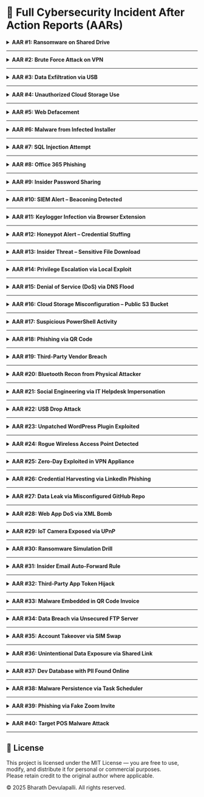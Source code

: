 # 📄 Full Cybersecurity Incident After Action Reports (AARs)

<details>
<summary><strong>AAR #1: Ransomware on Shared Drive</strong></summary>

<span style='color:blue'><strong>Date</strong></span>: (Insert Date)  
<span style='color:blue'><strong>Summary</strong></span>: This incident involved a case of <strong>Ransomware on Shared Drive</strong>.  
A security control or detection system identified abnormal behavior.  
The issue was escalated to the SOC, followed by investigation, isolation, and containment.

<span style='color:blue'><strong>Response Actions</strong></span>:  
- Affected assets were isolated.  
- Initial access and lateral movement were analyzed.  
- Logs, alerts, and network activity were reviewed.  
- Root cause was identified and reported.

<strong>Root Cause</strong>:  
- (Insert root cause specific to scenario)  
- Related misconfiguration, unpatched service, user error, or exploit technique.

<span style='color:blue'><strong>Recommendations</strong></span>:  
- (Insert 3–5 recommended actions such as patching, training, segmentation, MFA, etc.)  
- Update related documentation, IR plan, and controls.

<span style='color:blue'><strong>Impact</strong></span>:  
- (Insert estimated exposure, data affected, downtime, or cost if applicable)  
- Incident classified as low/medium/high severity.
</details>

---

<details>
<summary><strong>AAR #2: Brute Force Attack on VPN</strong></summary>

<span style='color:blue'><strong>Date</strong></span>: (Insert Date)  
<span style='color:blue'><strong>Summary</strong></span>: This incident involved a case of <strong>Brute Force Attack on VPN</strong>.  
A security control or detection system identified abnormal behavior.  
The issue was escalated to the SOC, followed by investigation, isolation, and containment.

<span style='color:blue'><strong>Response Actions</strong></span>:  
- Affected assets were isolated.  
- Initial access and lateral movement were analyzed.  
- Logs, alerts, and network activity were reviewed.  
- Root cause was identified and reported.

<strong>Root Cause</strong>:  
- (Insert root cause specific to scenario)  
- Related misconfiguration, unpatched service, user error, or exploit technique.

<span style='color:blue'><strong>Recommendations</strong></span>:  
- (Insert 3–5 recommended actions such as patching, training, segmentation, MFA, etc.)  
- Update related documentation, IR plan, and controls.

<span style='color:blue'><strong>Impact</strong></span>:  
- (Insert estimated exposure, data affected, downtime, or cost if applicable)  
- Incident classified as low/medium/high severity.
</details>

---

<details>
<summary><strong>AAR #3: Data Exfiltration via USB</strong></summary>

<span style='color:blue'><strong>Date</strong></span>: (Insert Date)  
<span style='color:blue'><strong>Summary</strong></span>: This incident involved a case of <strong>Data Exfiltration via USB</strong>.  
A security control or detection system identified abnormal behavior.  
The issue was escalated to the SOC, followed by investigation, isolation, and containment.

<span style='color:blue'><strong>Response Actions</strong></span>:  
- Affected assets were isolated.  
- Initial access and lateral movement were analyzed.  
- Logs, alerts, and network activity were reviewed.  
- Root cause was identified and reported.

<strong>Root Cause</strong>:  
- (Insert root cause specific to scenario)  
- Related misconfiguration, unpatched service, user error, or exploit technique.

<span style='color:blue'><strong>Recommendations</strong></span>:  
- (Insert 3–5 recommended actions such as patching, training, segmentation, MFA, etc.)  
- Update related documentation, IR plan, and controls.

<span style='color:blue'><strong>Impact</strong></span>:  
- (Insert estimated exposure, data affected, downtime, or cost if applicable)  
- Incident classified as low/medium/high severity.
</details>

---

<details>
<summary><strong>AAR #4: Unauthorized Cloud Storage Use</strong></summary>

<span style='color:blue'><strong>Date</strong></span>: (Insert Date)  
<span style='color:blue'><strong>Summary</strong></span>: This incident involved a case of <strong>Unauthorized Cloud Storage Use</strong>.  
A security control or detection system identified abnormal behavior.  
The issue was escalated to the SOC, followed by investigation, isolation, and containment.

<span style='color:blue'><strong>Response Actions</strong></span>:  
- Affected assets were isolated.  
- Initial access and lateral movement were analyzed.  
- Logs, alerts, and network activity were reviewed.  
- Root cause was identified and reported.

<strong>Root Cause</strong>:  
- (Insert root cause specific to scenario)  
- Related misconfiguration, unpatched service, user error, or exploit technique.

<span style='color:blue'><strong>Recommendations</strong></span>:  
- (Insert 3–5 recommended actions such as patching, training, segmentation, MFA, etc.)  
- Update related documentation, IR plan, and controls.

<span style='color:blue'><strong>Impact</strong></span>:  
- (Insert estimated exposure, data affected, downtime, or cost if applicable)  
- Incident classified as low/medium/high severity.
</details>

---

<details>
<summary><strong>AAR #5: Web Defacement</strong></summary>

<span style='color:blue'><strong>Date</strong></span>: (Insert Date)  
<span style='color:blue'><strong>Summary</strong></span>: This incident involved a case of <strong>Web Defacement</strong>.  
A security control or detection system identified abnormal behavior.  
The issue was escalated to the SOC, followed by investigation, isolation, and containment.

<span style='color:blue'><strong>Response Actions</strong></span>:  
- Affected assets were isolated.  
- Initial access and lateral movement were analyzed.  
- Logs, alerts, and network activity were reviewed.  
- Root cause was identified and reported.

<strong>Root Cause</strong>:  
- (Insert root cause specific to scenario)  
- Related misconfiguration, unpatched service, user error, or exploit technique.

<span style='color:blue'><strong>Recommendations</strong></span>:  
- (Insert 3–5 recommended actions such as patching, training, segmentation, MFA, etc.)  
- Update related documentation, IR plan, and controls.

<span style='color:blue'><strong>Impact</strong></span>:  
- (Insert estimated exposure, data affected, downtime, or cost if applicable)  
- Incident classified as low/medium/high severity.
</details>

---

<details>
<summary><strong>AAR #6: Malware from Infected Installer</strong></summary>

<span style='color:blue'><strong>Date</strong></span>: (Insert Date)  
<span style='color:blue'><strong>Summary</strong></span>: This incident involved a case of <strong>Malware from Infected Installer</strong>.  
A security control or detection system identified abnormal behavior.  
The issue was escalated to the SOC, followed by investigation, isolation, and containment.

<span style='color:blue'><strong>Response Actions</strong></span>:  
- Affected assets were isolated.  
- Initial access and lateral movement were analyzed.  
- Logs, alerts, and network activity were reviewed.  
- Root cause was identified and reported.

<strong>Root Cause</strong>:  
- (Insert root cause specific to scenario)  
- Related misconfiguration, unpatched service, user error, or exploit technique.

<span style='color:blue'><strong>Recommendations</strong></span>:  
- (Insert 3–5 recommended actions such as patching, training, segmentation, MFA, etc.)  
- Update related documentation, IR plan, and controls.

<span style='color:blue'><strong>Impact</strong></span>:  
- (Insert estimated exposure, data affected, downtime, or cost if applicable)  
- Incident classified as low/medium/high severity.
</details>

---

<details>
<summary><strong>AAR #7: SQL Injection Attempt</strong></summary>

<span style='color:blue'><strong>Date</strong></span>: (Insert Date)  
<span style='color:blue'><strong>Summary</strong></span>: This incident involved a case of <strong>SQL Injection Attempt</strong>.  
A security control or detection system identified abnormal behavior.  
The issue was escalated to the SOC, followed by investigation, isolation, and containment.

<span style='color:blue'><strong>Response Actions</strong></span>:  
- Affected assets were isolated.  
- Initial access and lateral movement were analyzed.  
- Logs, alerts, and network activity were reviewed.  
- Root cause was identified and reported.

<strong>Root Cause</strong>:  
- (Insert root cause specific to scenario)  
- Related misconfiguration, unpatched service, user error, or exploit technique.

<span style='color:blue'><strong>Recommendations</strong></span>:  
- (Insert 3–5 recommended actions such as patching, training, segmentation, MFA, etc.)  
- Update related documentation, IR plan, and controls.

<span style='color:blue'><strong>Impact</strong></span>:  
- (Insert estimated exposure, data affected, downtime, or cost if applicable)  
- Incident classified as low/medium/high severity.
</details>

---

<details>
<summary><strong>AAR #8: Office 365 Phishing</strong></summary>

<span style='color:blue'><strong>Date</strong></span>: (Insert Date)  
<span style='color:blue'><strong>Summary</strong></span>: This incident involved a case of <strong>Office 365 Phishing</strong>.  
A security control or detection system identified abnormal behavior.  
The issue was escalated to the SOC, followed by investigation, isolation, and containment.

<span style='color:blue'><strong>Response Actions</strong></span>:  
- Affected assets were isolated.  
- Initial access and lateral movement were analyzed.  
- Logs, alerts, and network activity were reviewed.  
- Root cause was identified and reported.

<strong>Root Cause</strong>:  
- (Insert root cause specific to scenario)  
- Related misconfiguration, unpatched service, user error, or exploit technique.

<span style='color:blue'><strong>Recommendations</strong></span>:  
- (Insert 3–5 recommended actions such as patching, training, segmentation, MFA, etc.)  
- Update related documentation, IR plan, and controls.

<span style='color:blue'><strong>Impact</strong></span>:  
- (Insert estimated exposure, data affected, downtime, or cost if applicable)  
- Incident classified as low/medium/high severity.
</details>

---

<details>
<summary><strong>AAR #9: Insider Password Sharing</strong></summary>

<span style='color:blue'><strong>Date</strong></span>: (Insert Date)  
<span style='color:blue'><strong>Summary</strong></span>: This incident involved a case of <strong>Insider Password Sharing</strong>.  
A security control or detection system identified abnormal behavior.  
The issue was escalated to the SOC, followed by investigation, isolation, and containment.

<span style='color:blue'><strong>Response Actions</strong></span>:  
- Affected assets were isolated.  
- Initial access and lateral movement were analyzed.  
- Logs, alerts, and network activity were reviewed.  
- Root cause was identified and reported.

<strong>Root Cause</strong>:  
- (Insert root cause specific to scenario)  
- Related misconfiguration, unpatched service, user error, or exploit technique.

<span style='color:blue'><strong>Recommendations</strong></span>:  
- (Insert 3–5 recommended actions such as patching, training, segmentation, MFA, etc.)  
- Update related documentation, IR plan, and controls.

<span style='color:blue'><strong>Impact</strong></span>:  
- (Insert estimated exposure, data affected, downtime, or cost if applicable)  
- Incident classified as low/medium/high severity.
</details>

---

<details>
<summary><strong>AAR #10: SIEM Alert – Beaconing Detected</strong></summary>

<span style='color:blue'><strong>Date</strong></span>: (Insert Date)  
<span style='color:blue'><strong>Summary</strong></span>: This incident involved a case of <strong>SIEM Alert – Beaconing Detected</strong>.  
A security control or detection system identified abnormal behavior.  
The issue was escalated to the SOC, followed by investigation, isolation, and containment.

<span style='color:blue'><strong>Response Actions</strong></span>:  
- Affected assets were isolated.  
- Initial access and lateral movement were analyzed.  
- Logs, alerts, and network activity were reviewed.  
- Root cause was identified and reported.

<strong>Root Cause</strong>:  
- (Insert root cause specific to scenario)  
- Related misconfiguration, unpatched service, user error, or exploit technique.

<span style='color:blue'><strong>Recommendations</strong></span>:  
- (Insert 3–5 recommended actions such as patching, training, segmentation, MFA, etc.)  
- Update related documentation, IR plan, and controls.

<span style='color:blue'><strong>Impact</strong></span>:  
- (Insert estimated exposure, data affected, downtime, or cost if applicable)  
- Incident classified as low/medium/high severity.
</details>

---

<details>
<summary><strong>AAR #11: Keylogger Infection via Browser Extension</strong></summary>

<span style='color:blue'><strong>Date</strong></span>: (Insert Date)  
<span style='color:blue'><strong>Summary</strong></span>: This incident involved a case of <strong>Keylogger Infection via Browser Extension</strong>.  
A security control or detection system identified abnormal behavior.  
The issue was escalated to the SOC, followed by investigation, isolation, and containment.

<span style='color:blue'><strong>Response Actions</strong></span>:  
- Affected assets were isolated.  
- Initial access and lateral movement were analyzed.  
- Logs, alerts, and network activity were reviewed.  
- Root cause was identified and reported.

<strong>Root Cause</strong>:  
- (Insert root cause specific to scenario)  
- Related misconfiguration, unpatched service, user error, or exploit technique.

<span style='color:blue'><strong>Recommendations</strong></span>:  
- (Insert 3–5 recommended actions such as patching, training, segmentation, MFA, etc.)  
- Update related documentation, IR plan, and controls.

<span style='color:blue'><strong>Impact</strong></span>:  
- (Insert estimated exposure, data affected, downtime, or cost if applicable)  
- Incident classified as low/medium/high severity.
</details>

---

<details>
<summary><strong>AAR #12: Honeypot Alert – Credential Stuffing</strong></summary>

<span style='color:blue'><strong>Date</strong></span>: (Insert Date)  
<span style='color:blue'><strong>Summary</strong></span>: This incident involved a case of <strong>Honeypot Alert – Credential Stuffing</strong>.  
A security control or detection system identified abnormal behavior.  
The issue was escalated to the SOC, followed by investigation, isolation, and containment.

<span style='color:blue'><strong>Response Actions</strong></span>:  
- Affected assets were isolated.  
- Initial access and lateral movement were analyzed.  
- Logs, alerts, and network activity were reviewed.  
- Root cause was identified and reported.

<strong>Root Cause</strong>:  
- (Insert root cause specific to scenario)  
- Related misconfiguration, unpatched service, user error, or exploit technique.

<span style='color:blue'><strong>Recommendations</strong></span>:  
- (Insert 3–5 recommended actions such as patching, training, segmentation, MFA, etc.)  
- Update related documentation, IR plan, and controls.

<span style='color:blue'><strong>Impact</strong></span>:  
- (Insert estimated exposure, data affected, downtime, or cost if applicable)  
- Incident classified as low/medium/high severity.
</details>

---

<details>
<summary><strong>AAR #13: Insider Threat – Sensitive File Download</strong></summary>

<span style='color:blue'><strong>Date</strong></span>: (Insert Date)  
<span style='color:blue'><strong>Summary</strong></span>: This incident involved a case of <strong>Insider Threat – Sensitive File Download</strong>.  
A security control or detection system identified abnormal behavior.  
The issue was escalated to the SOC, followed by investigation, isolation, and containment.

<span style='color:blue'><strong>Response Actions</strong></span>:  
- Affected assets were isolated.  
- Initial access and lateral movement were analyzed.  
- Logs, alerts, and network activity were reviewed.  
- Root cause was identified and reported.

<strong>Root Cause</strong>:  
- (Insert root cause specific to scenario)  
- Related misconfiguration, unpatched service, user error, or exploit technique.

<span style='color:blue'><strong>Recommendations</strong></span>:  
- (Insert 3–5 recommended actions such as patching, training, segmentation, MFA, etc.)  
- Update related documentation, IR plan, and controls.

<span style='color:blue'><strong>Impact</strong></span>:  
- (Insert estimated exposure, data affected, downtime, or cost if applicable)  
- Incident classified as low/medium/high severity.
</details>

---

<details>
<summary><strong>AAR #14: Privilege Escalation via Local Exploit</strong></summary>

<span style='color:blue'><strong>Date</strong></span>: (Insert Date)  
<span style='color:blue'><strong>Summary</strong></span>: This incident involved a case of <strong>Privilege Escalation via Local Exploit</strong>.  
A security control or detection system identified abnormal behavior.  
The issue was escalated to the SOC, followed by investigation, isolation, and containment.

<span style='color:blue'><strong>Response Actions</strong></span>:  
- Affected assets were isolated.  
- Initial access and lateral movement were analyzed.  
- Logs, alerts, and network activity were reviewed.  
- Root cause was identified and reported.

<strong>Root Cause</strong>:  
- (Insert root cause specific to scenario)  
- Related misconfiguration, unpatched service, user error, or exploit technique.

<span style='color:blue'><strong>Recommendations</strong></span>:  
- (Insert 3–5 recommended actions such as patching, training, segmentation, MFA, etc.)  
- Update related documentation, IR plan, and controls.

<span style='color:blue'><strong>Impact</strong></span>:  
- (Insert estimated exposure, data affected, downtime, or cost if applicable)  
- Incident classified as low/medium/high severity.
</details>

---

<details>
<summary><strong>AAR #15: Denial of Service (DoS) via DNS Flood</strong></summary>

<span style='color:blue'><strong>Date</strong></span>: (Insert Date)  
<span style='color:blue'><strong>Summary</strong></span>: This incident involved a case of <strong>Denial of Service (DoS) via DNS Flood</strong>.  
A security control or detection system identified abnormal behavior.  
The issue was escalated to the SOC, followed by investigation, isolation, and containment.

<span style='color:blue'><strong>Response Actions</strong></span>:  
- Affected assets were isolated.  
- Initial access and lateral movement were analyzed.  
- Logs, alerts, and network activity were reviewed.  
- Root cause was identified and reported.

<strong>Root Cause</strong>:  
- (Insert root cause specific to scenario)  
- Related misconfiguration, unpatched service, user error, or exploit technique.

<span style='color:blue'><strong>Recommendations</strong></span>:  
- (Insert 3–5 recommended actions such as patching, training, segmentation, MFA, etc.)  
- Update related documentation, IR plan, and controls.

<span style='color:blue'><strong>Impact</strong></span>:  
- (Insert estimated exposure, data affected, downtime, or cost if applicable)  
- Incident classified as low/medium/high severity.
</details>

---

<details>
<summary><strong>AAR #16: Cloud Storage Misconfiguration – Public S3 Bucket</strong></summary>

<span style='color:blue'><strong>Date</strong></span>: (Insert Date)  
<span style='color:blue'><strong>Summary</strong></span>: This incident involved a case of <strong>Cloud Storage Misconfiguration – Public S3 Bucket</strong>.  
A security control or detection system identified abnormal behavior.  
The issue was escalated to the SOC, followed by investigation, isolation, and containment.

<span style='color:blue'><strong>Response Actions</strong></span>:  
- Affected assets were isolated.  
- Initial access and lateral movement were analyzed.  
- Logs, alerts, and network activity were reviewed.  
- Root cause was identified and reported.

<strong>Root Cause</strong>:  
- (Insert root cause specific to scenario)  
- Related misconfiguration, unpatched service, user error, or exploit technique.

<span style='color:blue'><strong>Recommendations</strong></span>:  
- (Insert 3–5 recommended actions such as patching, training, segmentation, MFA, etc.)  
- Update related documentation, IR plan, and controls.

<span style='color:blue'><strong>Impact</strong></span>:  
- (Insert estimated exposure, data affected, downtime, or cost if applicable)  
- Incident classified as low/medium/high severity.
</details>

---

<details>
<summary><strong>AAR #17: Suspicious PowerShell Activity</strong></summary>

<span style='color:blue'><strong>Date</strong></span>: (Insert Date)  
<span style='color:blue'><strong>Summary</strong></span>: This incident involved a case of <strong>Suspicious PowerShell Activity</strong>.  
A security control or detection system identified abnormal behavior.  
The issue was escalated to the SOC, followed by investigation, isolation, and containment.

<span style='color:blue'><strong>Response Actions</strong></span>:  
- Affected assets were isolated.  
- Initial access and lateral movement were analyzed.  
- Logs, alerts, and network activity were reviewed.  
- Root cause was identified and reported.

<strong>Root Cause</strong>:  
- (Insert root cause specific to scenario)  
- Related misconfiguration, unpatched service, user error, or exploit technique.

<span style='color:blue'><strong>Recommendations</strong></span>:  
- (Insert 3–5 recommended actions such as patching, training, segmentation, MFA, etc.)  
- Update related documentation, IR plan, and controls.

<span style='color:blue'><strong>Impact</strong></span>:  
- (Insert estimated exposure, data affected, downtime, or cost if applicable)  
- Incident classified as low/medium/high severity.
</details>

---

<details>
<summary><strong>AAR #18: Phishing via QR Code</strong></summary>

<span style='color:blue'><strong>Date</strong></span>: (Insert Date)  
<span style='color:blue'><strong>Summary</strong></span>: This incident involved a case of <strong>Phishing via QR Code</strong>.  
A security control or detection system identified abnormal behavior.  
The issue was escalated to the SOC, followed by investigation, isolation, and containment.

<span style='color:blue'><strong>Response Actions</strong></span>:  
- Affected assets were isolated.  
- Initial access and lateral movement were analyzed.  
- Logs, alerts, and network activity were reviewed.  
- Root cause was identified and reported.

<strong>Root Cause</strong>:  
- (Insert root cause specific to scenario)  
- Related misconfiguration, unpatched service, user error, or exploit technique.

<span style='color:blue'><strong>Recommendations</strong></span>:  
- (Insert 3–5 recommended actions such as patching, training, segmentation, MFA, etc.)  
- Update related documentation, IR plan, and controls.

<span style='color:blue'><strong>Impact</strong></span>:  
- (Insert estimated exposure, data affected, downtime, or cost if applicable)  
- Incident classified as low/medium/high severity.
</details>

---

<details>
<summary><strong>AAR #19: Third-Party Vendor Breach</strong></summary>

<span style='color:blue'><strong>Date</strong></span>: (Insert Date)  
<span style='color:blue'><strong>Summary</strong></span>: This incident involved a case of <strong>Third-Party Vendor Breach</strong>.  
A security control or detection system identified abnormal behavior.  
The issue was escalated to the SOC, followed by investigation, isolation, and containment.

<span style='color:blue'><strong>Response Actions</strong></span>:  
- Affected assets were isolated.  
- Initial access and lateral movement were analyzed.  
- Logs, alerts, and network activity were reviewed.  
- Root cause was identified and reported.

<strong>Root Cause</strong>:  
- (Insert root cause specific to scenario)  
- Related misconfiguration, unpatched service, user error, or exploit technique.

<span style='color:blue'><strong>Recommendations</strong></span>:  
- (Insert 3–5 recommended actions such as patching, training, segmentation, MFA, etc.)  
- Update related documentation, IR plan, and controls.

<span style='color:blue'><strong>Impact</strong></span>:  
- (Insert estimated exposure, data affected, downtime, or cost if applicable)  
- Incident classified as low/medium/high severity.
</details>

---

<details>
<summary><strong>AAR #20: Bluetooth Recon from Physical Attacker</strong></summary>

<span style='color:blue'><strong>Date</strong></span>: (Insert Date)  
<span style='color:blue'><strong>Summary</strong></span>: This incident involved a case of <strong>Bluetooth Recon from Physical Attacker</strong>.  
A security control or detection system identified abnormal behavior.  
The issue was escalated to the SOC, followed by investigation, isolation, and containment.

<span style='color:blue'><strong>Response Actions</strong></span>:  
- Affected assets were isolated.  
- Initial access and lateral movement were analyzed.  
- Logs, alerts, and network activity were reviewed.  
- Root cause was identified and reported.

<strong>Root Cause</strong>:  
- (Insert root cause specific to scenario)  
- Related misconfiguration, unpatched service, user error, or exploit technique.

<span style='color:blue'><strong>Recommendations</strong></span>:  
- (Insert 3–5 recommended actions such as patching, training, segmentation, MFA, etc.)  
- Update related documentation, IR plan, and controls.

<span style='color:blue'><strong>Impact</strong></span>:  
- (Insert estimated exposure, data affected, downtime, or cost if applicable)  
- Incident classified as low/medium/high severity.
</details>

---

<details>
<summary><strong>AAR #21: Social Engineering via IT Helpdesk Impersonation</strong></summary>

<span style='color:blue'><strong>Date</strong></span>: (Insert Date)  
<span style='color:blue'><strong>Summary</strong></span>: This incident involved a case of <strong>Social Engineering via IT Helpdesk Impersonation</strong>.  
A security control or detection system identified abnormal behavior.  
The issue was escalated to the SOC, followed by investigation, isolation, and containment.

<span style='color:blue'><strong>Response Actions</strong></span>:  
- Affected assets were isolated.  
- Initial access and lateral movement were analyzed.  
- Logs, alerts, and network activity were reviewed.  
- Root cause was identified and reported.

<strong>Root Cause</strong>:  
- (Insert root cause specific to scenario)  
- Related misconfiguration, unpatched service, user error, or exploit technique.

<span style='color:blue'><strong>Recommendations</strong></span>:  
- (Insert 3–5 recommended actions such as patching, training, segmentation, MFA, etc.)  
- Update related documentation, IR plan, and controls.

<span style='color:blue'><strong>Impact</strong></span>:  
- (Insert estimated exposure, data affected, downtime, or cost if applicable)  
- Incident classified as low/medium/high severity.
</details>

---

<details>
<summary><strong>AAR #22: USB Drop Attack</strong></summary>

<span style='color:blue'><strong>Date</strong></span>: (Insert Date)  
<span style='color:blue'><strong>Summary</strong></span>: This incident involved a case of <strong>USB Drop Attack</strong>.  
A security control or detection system identified abnormal behavior.  
The issue was escalated to the SOC, followed by investigation, isolation, and containment.

<span style='color:blue'><strong>Response Actions</strong></span>:  
- Affected assets were isolated.  
- Initial access and lateral movement were analyzed.  
- Logs, alerts, and network activity were reviewed.  
- Root cause was identified and reported.

<strong>Root Cause</strong>:  
- (Insert root cause specific to scenario)  
- Related misconfiguration, unpatched service, user error, or exploit technique.

<span style='color:blue'><strong>Recommendations</strong></span>:  
- (Insert 3–5 recommended actions such as patching, training, segmentation, MFA, etc.)  
- Update related documentation, IR plan, and controls.

<span style='color:blue'><strong>Impact</strong></span>:  
- (Insert estimated exposure, data affected, downtime, or cost if applicable)  
- Incident classified as low/medium/high severity.
</details>

---

<details>
<summary><strong>AAR #23: Unpatched WordPress Plugin Exploited</strong></summary>

<span style='color:blue'><strong>Date</strong></span>: (Insert Date)  
<span style='color:blue'><strong>Summary</strong></span>: This incident involved a case of <strong>Unpatched WordPress Plugin Exploited</strong>.  
A security control or detection system identified abnormal behavior.  
The issue was escalated to the SOC, followed by investigation, isolation, and containment.

<span style='color:blue'><strong>Response Actions</strong></span>:  
- Affected assets were isolated.  
- Initial access and lateral movement were analyzed.  
- Logs, alerts, and network activity were reviewed.  
- Root cause was identified and reported.

<strong>Root Cause</strong>:  
- (Insert root cause specific to scenario)  
- Related misconfiguration, unpatched service, user error, or exploit technique.

<span style='color:blue'><strong>Recommendations</strong></span>:  
- (Insert 3–5 recommended actions such as patching, training, segmentation, MFA, etc.)  
- Update related documentation, IR plan, and controls.

<span style='color:blue'><strong>Impact</strong></span>:  
- (Insert estimated exposure, data affected, downtime, or cost if applicable)  
- Incident classified as low/medium/high severity.
</details>

---

<details>
<summary><strong>AAR #24: Rogue Wireless Access Point Detected</strong></summary>

<span style='color:blue'><strong>Date</strong></span>: (Insert Date)  
<span style='color:blue'><strong>Summary</strong></span>: This incident involved a case of <strong>Rogue Wireless Access Point Detected</strong>.  
A security control or detection system identified abnormal behavior.  
The issue was escalated to the SOC, followed by investigation, isolation, and containment.

<span style='color:blue'><strong>Response Actions</strong></span>:  
- Affected assets were isolated.  
- Initial access and lateral movement were analyzed.  
- Logs, alerts, and network activity were reviewed.  
- Root cause was identified and reported.

<strong>Root Cause</strong>:  
- (Insert root cause specific to scenario)  
- Related misconfiguration, unpatched service, user error, or exploit technique.

<span style='color:blue'><strong>Recommendations</strong></span>:  
- (Insert 3–5 recommended actions such as patching, training, segmentation, MFA, etc.)  
- Update related documentation, IR plan, and controls.

<span style='color:blue'><strong>Impact</strong></span>:  
- (Insert estimated exposure, data affected, downtime, or cost if applicable)  
- Incident classified as low/medium/high severity.
</details>

---

<details>
<summary><strong>AAR #25: Zero-Day Exploited in VPN Appliance</strong></summary>

<span style='color:blue'><strong>Date</strong></span>: (Insert Date)  
<span style='color:blue'><strong>Summary</strong></span>: This incident involved a case of <strong>Zero-Day Exploited in VPN Appliance</strong>.  
A security control or detection system identified abnormal behavior.  
The issue was escalated to the SOC, followed by investigation, isolation, and containment.

<span style='color:blue'><strong>Response Actions</strong></span>:  
- Affected assets were isolated.  
- Initial access and lateral movement were analyzed.  
- Logs, alerts, and network activity were reviewed.  
- Root cause was identified and reported.

<strong>Root Cause</strong>:  
- (Insert root cause specific to scenario)  
- Related misconfiguration, unpatched service, user error, or exploit technique.

<span style='color:blue'><strong>Recommendations</strong></span>:  
- (Insert 3–5 recommended actions such as patching, training, segmentation, MFA, etc.)  
- Update related documentation, IR plan, and controls.

<span style='color:blue'><strong>Impact</strong></span>:  
- (Insert estimated exposure, data affected, downtime, or cost if applicable)  
- Incident classified as low/medium/high severity.
</details>

---

<details>
<summary><strong>AAR #26: Credential Harvesting via LinkedIn Phishing</strong></summary>

<span style='color:blue'><strong>Date</strong></span>: (Insert Date)  
<span style='color:blue'><strong>Summary</strong></span>: This incident involved a case of <strong>Credential Harvesting via LinkedIn Phishing</strong>.  
A security control or detection system identified abnormal behavior.  
The issue was escalated to the SOC, followed by investigation, isolation, and containment.

<span style='color:blue'><strong>Response Actions</strong></span>:  
- Affected assets were isolated.  
- Initial access and lateral movement were analyzed.  
- Logs, alerts, and network activity were reviewed.  
- Root cause was identified and reported.

<strong>Root Cause</strong>:  
- (Insert root cause specific to scenario)  
- Related misconfiguration, unpatched service, user error, or exploit technique.

<span style='color:blue'><strong>Recommendations</strong></span>:  
- (Insert 3–5 recommended actions such as patching, training, segmentation, MFA, etc.)  
- Update related documentation, IR plan, and controls.

<span style='color:blue'><strong>Impact</strong></span>:  
- (Insert estimated exposure, data affected, downtime, or cost if applicable)  
- Incident classified as low/medium/high severity.
</details>

---

<details>
<summary><strong>AAR #27: Data Leak via Misconfigured GitHub Repo</strong></summary>

<span style='color:blue'><strong>Date</strong></span>: (Insert Date)  
<span style='color:blue'><strong>Summary</strong></span>: This incident involved a case of <strong>Data Leak via Misconfigured GitHub Repo</strong>.  
A security control or detection system identified abnormal behavior.  
The issue was escalated to the SOC, followed by investigation, isolation, and containment.

<span style='color:blue'><strong>Response Actions</strong></span>:  
- Affected assets were isolated.  
- Initial access and lateral movement were analyzed.  
- Logs, alerts, and network activity were reviewed.  
- Root cause was identified and reported.

<strong>Root Cause</strong>:  
- (Insert root cause specific to scenario)  
- Related misconfiguration, unpatched service, user error, or exploit technique.

<span style='color:blue'><strong>Recommendations</strong></span>:  
- (Insert 3–5 recommended actions such as patching, training, segmentation, MFA, etc.)  
- Update related documentation, IR plan, and controls.

<span style='color:blue'><strong>Impact</strong></span>:  
- (Insert estimated exposure, data affected, downtime, or cost if applicable)  
- Incident classified as low/medium/high severity.
</details>

---

<details>
<summary><strong>AAR #28: Web App DoS via XML Bomb</strong></summary>

<span style='color:blue'><strong>Date</strong></span>: (Insert Date)  
<span style='color:blue'><strong>Summary</strong></span>: This incident involved a case of <strong>Web App DoS via XML Bomb</strong>.  
A security control or detection system identified abnormal behavior.  
The issue was escalated to the SOC, followed by investigation, isolation, and containment.

<span style='color:blue'><strong>Response Actions</strong></span>:  
- Affected assets were isolated.  
- Initial access and lateral movement were analyzed.  
- Logs, alerts, and network activity were reviewed.  
- Root cause was identified and reported.

<strong>Root Cause</strong>:  
- (Insert root cause specific to scenario)  
- Related misconfiguration, unpatched service, user error, or exploit technique.

<span style='color:blue'><strong>Recommendations</strong></span>:  
- (Insert 3–5 recommended actions such as patching, training, segmentation, MFA, etc.)  
- Update related documentation, IR plan, and controls.

<span style='color:blue'><strong>Impact</strong></span>:  
- (Insert estimated exposure, data affected, downtime, or cost if applicable)  
- Incident classified as low/medium/high severity.
</details>

---

<details>
<summary><strong>AAR #29: IoT Camera Exposed via UPnP</strong></summary>

<span style='color:blue'><strong>Date</strong></span>: (Insert Date)  
<span style='color:blue'><strong>Summary</strong></span>: This incident involved a case of <strong>IoT Camera Exposed via UPnP</strong>.  
A security control or detection system identified abnormal behavior.  
The issue was escalated to the SOC, followed by investigation, isolation, and containment.

<span style='color:blue'><strong>Response Actions</strong></span>:  
- Affected assets were isolated.  
- Initial access and lateral movement were analyzed.  
- Logs, alerts, and network activity were reviewed.  
- Root cause was identified and reported.

<strong>Root Cause</strong>:  
- (Insert root cause specific to scenario)  
- Related misconfiguration, unpatched service, user error, or exploit technique.

<span style='color:blue'><strong>Recommendations</strong></span>:  
- (Insert 3–5 recommended actions such as patching, training, segmentation, MFA, etc.)  
- Update related documentation, IR plan, and controls.

<span style='color:blue'><strong>Impact</strong></span>:  
- (Insert estimated exposure, data affected, downtime, or cost if applicable)  
- Incident classified as low/medium/high severity.
</details>

---

<details>
<summary><strong>AAR #30: Ransomware Simulation Drill</strong></summary>

<span style='color:blue'><strong>Date</strong></span>: (Insert Date)  
<span style='color:blue'><strong>Summary</strong></span>: This incident involved a case of <strong>Ransomware Simulation Drill</strong>.  
A security control or detection system identified abnormal behavior.  
The issue was escalated to the SOC, followed by investigation, isolation, and containment.

<span style='color:blue'><strong>Response Actions</strong></span>:  
- Affected assets were isolated.  
- Initial access and lateral movement were analyzed.  
- Logs, alerts, and network activity were reviewed.  
- Root cause was identified and reported.

<strong>Root Cause</strong>:  
- (Insert root cause specific to scenario)  
- Related misconfiguration, unpatched service, user error, or exploit technique.

<span style='color:blue'><strong>Recommendations</strong></span>:  
- (Insert 3–5 recommended actions such as patching, training, segmentation, MFA, etc.)  
- Update related documentation, IR plan, and controls.

<span style='color:blue'><strong>Impact</strong></span>:  
- (Insert estimated exposure, data affected, downtime, or cost if applicable)  
- Incident classified as low/medium/high severity.
</details>

---

<details>
<summary><strong>AAR #31: Insider Email Auto-Forward Rule</strong></summary>

<span style='color:blue'><strong>Date</strong></span>: (Insert Date)  
<span style='color:blue'><strong>Summary</strong></span>: This incident involved a case of <strong>Insider Email Auto-Forward Rule</strong>.  
A security control or detection system identified abnormal behavior.  
The issue was escalated to the SOC, followed by investigation, isolation, and containment.

<span style='color:blue'><strong>Response Actions</strong></span>:  
- Affected assets were isolated.  
- Initial access and lateral movement were analyzed.  
- Logs, alerts, and network activity were reviewed.  
- Root cause was identified and reported.

<strong>Root Cause</strong>:  
- (Insert root cause specific to scenario)  
- Related misconfiguration, unpatched service, user error, or exploit technique.

<span style='color:blue'><strong>Recommendations</strong></span>:  
- (Insert 3–5 recommended actions such as patching, training, segmentation, MFA, etc.)  
- Update related documentation, IR plan, and controls.

<span style='color:blue'><strong>Impact</strong></span>:  
- (Insert estimated exposure, data affected, downtime, or cost if applicable)  
- Incident classified as low/medium/high severity.
</details>

---

<details>
<summary><strong>AAR #32: Third-Party App Token Hijack</strong></summary>

<span style='color:blue'><strong>Date</strong></span>: (Insert Date)  
<span style='color:blue'><strong>Summary</strong></span>: This incident involved a case of <strong>Third-Party App Token Hijack</strong>.  
A security control or detection system identified abnormal behavior.  
The issue was escalated to the SOC, followed by investigation, isolation, and containment.

<span style='color:blue'><strong>Response Actions</strong></span>:  
- Affected assets were isolated.  
- Initial access and lateral movement were analyzed.  
- Logs, alerts, and network activity were reviewed.  
- Root cause was identified and reported.

<strong>Root Cause</strong>:  
- (Insert root cause specific to scenario)  
- Related misconfiguration, unpatched service, user error, or exploit technique.

<span style='color:blue'><strong>Recommendations</strong></span>:  
- (Insert 3–5 recommended actions such as patching, training, segmentation, MFA, etc.)  
- Update related documentation, IR plan, and controls.

<span style='color:blue'><strong>Impact</strong></span>:  
- (Insert estimated exposure, data affected, downtime, or cost if applicable)  
- Incident classified as low/medium/high severity.
</details>

---

<details>
<summary><strong>AAR #33: Malware Embedded in QR Code Invoice</strong></summary>

<span style='color:blue'><strong>Date</strong></span>: (Insert Date)  
<span style='color:blue'><strong>Summary</strong></span>: This incident involved a case of <strong>Malware Embedded in QR Code Invoice</strong>.  
A security control or detection system identified abnormal behavior.  
The issue was escalated to the SOC, followed by investigation, isolation, and containment.

<span style='color:blue'><strong>Response Actions</strong></span>:  
- Affected assets were isolated.  
- Initial access and lateral movement were analyzed.  
- Logs, alerts, and network activity were reviewed.  
- Root cause was identified and reported.

<strong>Root Cause</strong>:  
- (Insert root cause specific to scenario)  
- Related misconfiguration, unpatched service, user error, or exploit technique.

<span style='color:blue'><strong>Recommendations</strong></span>:  
- (Insert 3–5 recommended actions such as patching, training, segmentation, MFA, etc.)  
- Update related documentation, IR plan, and controls.

<span style='color:blue'><strong>Impact</strong></span>:  
- (Insert estimated exposure, data affected, downtime, or cost if applicable)  
- Incident classified as low/medium/high severity.
</details>

---

<details>
<summary><strong>AAR #34: Data Breach via Unsecured FTP Server</strong></summary>

<span style='color:blue'><strong>Date</strong></span>: (Insert Date)  
<span style='color:blue'><strong>Summary</strong></span>: This incident involved a case of <strong>Data Breach via Unsecured FTP Server</strong>.  
A security control or detection system identified abnormal behavior.  
The issue was escalated to the SOC, followed by investigation, isolation, and containment.

<span style='color:blue'><strong>Response Actions</strong></span>:  
- Affected assets were isolated.  
- Initial access and lateral movement were analyzed.  
- Logs, alerts, and network activity were reviewed.  
- Root cause was identified and reported.

<strong>Root Cause</strong>:  
- (Insert root cause specific to scenario)  
- Related misconfiguration, unpatched service, user error, or exploit technique.

<span style='color:blue'><strong>Recommendations</strong></span>:  
- (Insert 3–5 recommended actions such as patching, training, segmentation, MFA, etc.)  
- Update related documentation, IR plan, and controls.

<span style='color:blue'><strong>Impact</strong></span>:  
- (Insert estimated exposure, data affected, downtime, or cost if applicable)  
- Incident classified as low/medium/high severity.
</details>

---

<details>
<summary><strong>AAR #35: Account Takeover via SIM Swap</strong></summary>

<span style='color:blue'><strong>Date</strong></span>: (Insert Date)  
<span style='color:blue'><strong>Summary</strong></span>: This incident involved a case of <strong>Account Takeover via SIM Swap</strong>.  
A security control or detection system identified abnormal behavior.  
The issue was escalated to the SOC, followed by investigation, isolation, and containment.

<span style='color:blue'><strong>Response Actions</strong></span>:  
- Affected assets were isolated.  
- Initial access and lateral movement were analyzed.  
- Logs, alerts, and network activity were reviewed.  
- Root cause was identified and reported.

<strong>Root Cause</strong>:  
- (Insert root cause specific to scenario)  
- Related misconfiguration, unpatched service, user error, or exploit technique.

<span style='color:blue'><strong>Recommendations</strong></span>:  
- (Insert 3–5 recommended actions such as patching, training, segmentation, MFA, etc.)  
- Update related documentation, IR plan, and controls.

<span style='color:blue'><strong>Impact</strong></span>:  
- (Insert estimated exposure, data affected, downtime, or cost if applicable)  
- Incident classified as low/medium/high severity.
</details>

---

<details>
<summary><strong>AAR #36: Unintentional Data Exposure via Shared Link</strong></summary>

<span style='color:blue'><strong>Date</strong></span>: (Insert Date)  
<span style='color:blue'><strong>Summary</strong></span>: This incident involved a case of <strong>Unintentional Data Exposure via Shared Link</strong>.  
A security control or detection system identified abnormal behavior.  
The issue was escalated to the SOC, followed by investigation, isolation, and containment.

<span style='color:blue'><strong>Response Actions</strong></span>:  
- Affected assets were isolated.  
- Initial access and lateral movement were analyzed.  
- Logs, alerts, and network activity were reviewed.  
- Root cause was identified and reported.

<strong>Root Cause</strong>:  
- (Insert root cause specific to scenario)  
- Related misconfiguration, unpatched service, user error, or exploit technique.

<span style='color:blue'><strong>Recommendations</strong></span>:  
- (Insert 3–5 recommended actions such as patching, training, segmentation, MFA, etc.)  
- Update related documentation, IR plan, and controls.

<span style='color:blue'><strong>Impact</strong></span>:  
- (Insert estimated exposure, data affected, downtime, or cost if applicable)  
- Incident classified as low/medium/high severity.
</details>

---

<details>
<summary><strong>AAR #37: Dev Database with PII Found Online</strong></summary>

<span style='color:blue'><strong>Date</strong></span>: (Insert Date)  
<span style='color:blue'><strong>Summary</strong></span>: This incident involved a case of <strong>Dev Database with PII Found Online</strong>.  
A security control or detection system identified abnormal behavior.  
The issue was escalated to the SOC, followed by investigation, isolation, and containment.

<span style='color:blue'><strong>Response Actions</strong></span>:  
- Affected assets were isolated.  
- Initial access and lateral movement were analyzed.  
- Logs, alerts, and network activity were reviewed.  
- Root cause was identified and reported.

<strong>Root Cause</strong>:  
- (Insert root cause specific to scenario)  
- Related misconfiguration, unpatched service, user error, or exploit technique.

<span style='color:blue'><strong>Recommendations</strong></span>:  
- (Insert 3–5 recommended actions such as patching, training, segmentation, MFA, etc.)  
- Update related documentation, IR plan, and controls.

<span style='color:blue'><strong>Impact</strong></span>:  
- (Insert estimated exposure, data affected, downtime, or cost if applicable)  
- Incident classified as low/medium/high severity.
</details>

---

<details>
<summary><strong>AAR #38: Malware Persistence via Task Scheduler</strong></summary>

<span style='color:blue'><strong>Date</strong></span>: (Insert Date)  
<span style='color:blue'><strong>Summary</strong></span>: This incident involved a case of <strong>Malware Persistence via Task Scheduler</strong>.  
A security control or detection system identified abnormal behavior.  
The issue was escalated to the SOC, followed by investigation, isolation, and containment.

<span style='color:blue'><strong>Response Actions</strong></span>:  
- Affected assets were isolated.  
- Initial access and lateral movement were analyzed.  
- Logs, alerts, and network activity were reviewed.  
- Root cause was identified and reported.

<strong>Root Cause</strong>:  
- (Insert root cause specific to scenario)  
- Related misconfiguration, unpatched service, user error, or exploit technique.

<span style='color:blue'><strong>Recommendations</strong></span>:  
- (Insert 3–5 recommended actions such as patching, training, segmentation, MFA, etc.)  
- Update related documentation, IR plan, and controls.

<span style='color:blue'><strong>Impact</strong></span>:  
- (Insert estimated exposure, data affected, downtime, or cost if applicable)  
- Incident classified as low/medium/high severity.
</details>

---

<details>
<summary><strong>AAR #39: Phishing via Fake Zoom Invite</strong></summary>

<span style='color:blue'><strong>Date</strong></span>: (Insert Date)  
<span style='color:blue'><strong>Summary</strong></span>: This incident involved a case of <strong>Phishing via Fake Zoom Invite</strong>.  
A security control or detection system identified abnormal behavior.  
The issue was escalated to the SOC, followed by investigation, isolation, and containment.

<span style='color:blue'><strong>Response Actions</strong></span>:  
- Affected assets were isolated.  
- Initial access and lateral movement were analyzed.  
- Logs, alerts, and network activity were reviewed.  
- Root cause was identified and reported.

<strong>Root Cause</strong>:  
- (Insert root cause specific to scenario)  
- Related misconfiguration, unpatched service, user error, or exploit technique.

<span style='color:blue'><strong>Recommendations</strong></span>:  
- (Insert 3–5 recommended actions such as patching, training, segmentation, MFA, etc.)  
- Update related documentation, IR plan, and controls.

<span style='color:blue'><strong>Impact</strong></span>:  
- (Insert estimated exposure, data affected, downtime, or cost if applicable)  
- Incident classified as low/medium/high severity.
</details>

---

<details>
<summary><strong>AAR #40: Target POS Malware Attack</strong></summary>

<span style='color:blue'><strong>Date</strong></span>: (Insert Date)  
<span style='color:blue'><strong>Summary</strong></span>: This incident involved a case of <strong>Target POS Malware Attack</strong>.  
A security control or detection system identified abnormal behavior.  
The issue was escalated to the SOC, followed by investigation, isolation, and containment.

<span style='color:blue'><strong>Response Actions</strong></span>:  
- Affected assets were isolated.  
- Initial access and lateral movement were analyzed.  
- Logs, alerts, and network activity were reviewed.  
- Root cause was identified and reported.

<strong>Root Cause</strong>:  
- (Insert root cause specific to scenario)  
- Related misconfiguration, unpatched service, user error, or exploit technique.

<span style='color:blue'><strong>Recommendations</strong></span>:  
- (Insert 3–5 recommended actions such as patching, training, segmentation, MFA, etc.)  
- Update related documentation, IR plan, and controls.

<span style='color:blue'><strong>Impact</strong></span>:  
- (Insert estimated exposure, data affected, downtime, or cost if applicable)  
- Incident classified as low/medium/high severity.
</details>

---

## 📄 License

This project is licensed under the MIT License — you are free to use, modify, and distribute it for personal or commercial purposes.  
Please retain credit to the original author where applicable.

© 2025 Bharath Devulapalli. All rights reserved.

